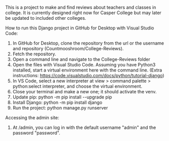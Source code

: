 This is a project to make and find reviews about teachers and classes in college.  It is currently designed right now for Casper College but may later be updated to included other colleges.

How to run this Django project in GitHub for Desktop with Visual Studio Code:

1. In GitHub for Desktop, clone the repository from the url or the username and repository (Countmooshroom/College-Reviews).
2. Fetch the repository.
3. Open a command line and navigate to the College-Reviews folder
4. Open the files with Visual Studio Code.  Assuming you have Python3 installed, start a virtual environment here with the command line. (Extra instructions: https://code.visualstudio.com/docs/python/tutorial-django)
5. In VS Code, select a new interpreter at view > command palette > python:select interpreter, and choose the virtual environment.
6. Close your terminal and make a new one; it should activate the venv.
7. Update pip: python -m pip install --upgrade pip
8. Install Django: python -m pip install django
9. Run the project: python manage.py runserver

Accessing the admin site:

1. At /admin, you can log in with the default username "admin" and the password "password".
